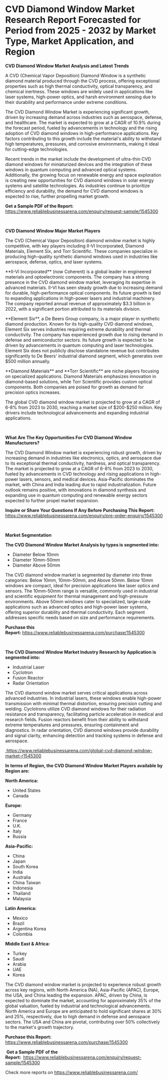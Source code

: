 <p><h1>CVD Diamond Window Market Research Report Forecasted for Period from 2025 -  2032 by Market Type, Market Application, and Region</h1></p><p><strong>CVD Diamond Window Market Analysis and Latest Trends</strong></p>
<p><p>A CVD (Chemical Vapor Deposition) Diamond Window is a synthetic diamond material produced through the CVD process, offering exceptional properties such as high thermal conductivity, optical transparency, and chemical inertness. These windows are widely used in applications like laser systems, high-power optics, and harsh environment sensing due to their durability and performance under extreme conditions.</p><p>The CVD Diamond Window Market is experiencing significant growth, driven by increasing demand across industries such as aerospace, defense, and healthcare. The market is expected to grow at a CAGR of 10.9% during the forecast period, fueled by advancements in technology and the rising adoption of CVD diamond windows in high-performance applications. Key factors contributing to this growth include the material's ability to withstand high temperatures, pressures, and corrosive environments, making it ideal for cutting-edge technologies.</p><p>Recent trends in the market include the development of ultra-thin CVD diamond windows for miniaturized devices and the integration of these windows in quantum computing and advanced optical systems. Additionally, the growing focus on renewable energy and space exploration is creating new opportunities for CVD diamond windows in solar energy systems and satellite technologies. As industries continue to prioritize efficiency and durability, the demand for CVD diamond windows is expected to rise, further propelling market growth.</p></p>
<p><strong>Get a Sample PDF of the Report:&nbsp;</strong> <a href="https://www.reliablebusinessarena.com/enquiry/request-sample/1545300?utm_campaign=2003&utm_medium=2&utm_source=Github&utm_content=ia&utm_term=26012025&utm_id=cvd-diamond-window">https://www.reliablebusinessarena.com/enquiry/request-sample/1545300</a></p>
<p>&nbsp;</p>
<p><strong>CVD Diamond Window Major Market Players</strong></p>
<p><p>The CVD (Chemical Vapor Deposition) diamond window market is highly competitive, with key players including II-VI Incorporated, Diamond Materials, Element Six, and Torr Scientific. These companies specialize in producing high-quality synthetic diamond windows used in industries like aerospace, defense, optics, and laser systems.</p><p>**II-VI Incorporated** (now Coherent) is a global leader in engineered materials and optoelectronic components. The company has a strong presence in the CVD diamond window market, leveraging its expertise in advanced materials. II-VI has seen steady growth due to increasing demand for durable, high-performance optical components. Its future growth is tied to expanding applications in high-power lasers and industrial machinery. The company reported annual revenue of approximately $3.3 billion in 2022, with a significant portion attributed to its materials division.</p><p>**Element Six**, a De Beers Group company, is a major player in synthetic diamond production. Known for its high-quality CVD diamond windows, Element Six serves industries requiring extreme durability and thermal conductivity. The company has experienced growth due to rising demand in defense and semiconductor sectors. Its future growth is expected to be driven by advancements in quantum computing and laser technologies. Element Six does not publicly disclose standalone revenue but contributes significantly to De Beers' industrial diamond segment, which generates over $500 million annually.</p><p>**Diamond Materials** and **Torr Scientific** are niche players focusing on specialized applications. Diamond Materials emphasizes innovation in diamond-based solutions, while Torr Scientific provides custom optical components. Both companies are poised for growth as demand for precision optics increases.</p><p>The global CVD diamond window market is projected to grow at a CAGR of 6-8% from 2023 to 2030, reaching a market size of $200-$250 million. Key drivers include technological advancements and expanding industrial applications.</p></p>
<p>&nbsp;</p>
<p><strong>What Are The Key Opportunities For CVD Diamond Window Manufacturers?</strong></p>
<p><p>The CVD Diamond Window market is experiencing robust growth, driven by increasing demand in industries like electronics, optics, and aerospace due to its exceptional thermal conductivity, hardness, and optical transparency. The market is projected to grow at a CAGR of 6-8% from 2023 to 2030, fueled by advancements in CVD technology and rising applications in high-power lasers, sensors, and medical devices. Asia-Pacific dominates the market, with China and India leading due to rapid industrialization. Future outlook remains positive, with innovations in diamond synthesis and expanding use in quantum computing and renewable energy sectors expected to further propel market expansion.</p></p>
<p><strong>Inquire or Share Your Questions If Any Before Purchasing This Report:</strong> <a href="https://www.reliablebusinessarena.com/enquiry/pre-order-enquiry/1545300?utm_campaign=2003&utm_medium=2&utm_source=Github&utm_content=ia&utm_term=26012025&utm_id=cvd-diamond-window">https://www.reliablebusinessarena.com/enquiry/pre-order-enquiry/1545300</a></p>
<p>&nbsp;</p>
<p><strong>Market Segmentation</strong></p>
<p><strong>The CVD Diamond Window Market Analysis by types is segmented into:</strong></p>
<p><ul><li>Diameter Below 10mm</li><li>Diameter 10mm-50mm</li><li>Diameter Above 50mm</li></ul></p>
<p><p>The CVD diamond window market is segmented by diameter into three categories: Below 10mm, 10mm-50mm, and Above 50mm. Below 10mm windows are compact, ideal for precision applications like laser optics and sensors. The 10mm-50mm range is versatile, commonly used in industrial and scientific equipment for thermal management and high-pressure environments. Above 50mm windows cater to specialized, large-scale applications such as advanced optics and high-power laser systems, offering superior durability and thermal conductivity. Each segment addresses specific needs based on size and performance requirements.</p></p>
<p><strong>Purchase this Report:&nbsp;</strong><a href="https://www.reliablebusinessarena.com/purchase/1545300?utm_campaign=2003&utm_medium=2&utm_source=Github&utm_content=ia&utm_term=26012025&utm_id=cvd-diamond-window">https://www.reliablebusinessarena.com/purchase/1545300</a></p>
<p>&nbsp;</p>
<p><strong>The CVD Diamond Window Market Industry Research by Application is segmented into:</strong></p>
<p><ul><li>Industrial Laser</li><li>Cyclotron</li><li>Fusion Reactor</li><li>Radar Orientation</li></ul></p>
<p><p>The CVD diamond window market serves critical applications across advanced industries. In industrial lasers, these windows enable high-power transmission with minimal thermal distortion, ensuring precision cutting and welding. Cyclotrons utilize CVD diamond windows for their radiation resistance and transparency, facilitating particle acceleration in medical and research fields. Fusion reactors benefit from their ability to withstand extreme temperatures and pressures, ensuring containment and diagnostics. In radar orientation, CVD diamond windows provide durability and signal clarity, enhancing detection and tracking systems in defense and aerospace.</p></p>
<p><a href="https://www.reliablebusinessarena.com/global-cvd-diamond-window-market-r1545300?utm_campaign=2003&utm_medium=2&utm_source=Github&utm_content=ia&utm_term=26012025&utm_id=cvd-diamond-window">&nbsp;https://www.reliablebusinessarena.com/global-cvd-diamond-window-market-r1545300</a></p>
<p><strong>In terms of Region, the CVD Diamond Window Market Players available by Region are:</strong></p>
<p>
    <p> <strong> North America: </strong>
        <ul>
            <li>United States</li>
            <li>Canada</li>
        </ul>
        </p> 
    <p> <strong> Europe: </strong>
        <ul>
            <li>Germany</li>
            <li>France</li>
            <li>U.K.</li>
            <li>Italy</li>
            <li>Russia</li>
        </ul>
        </p> 
    <p> <strong> Asia-Pacific: </strong>
        <ul>
            <li>China</li>
            <li>Japan</li>
            <li>South Korea</li>
            <li>India</li>
            <li>Australia</li>
            <li>China Taiwan</li>
            <li>Indonesia</li>
            <li>Thailand</li>
            <li>Malaysia</li>
        </ul>
        </p> 
    <p> <strong> Latin America: </strong>
        <ul>
            <li>Mexico</li>
            <li>Brazil</li>
            <li>Argentina Korea</li>
            <li>Colombia</li>
        </ul>
        </p> 
    <p> <strong> Middle East & Africa: </strong>
        <ul>
            <li>Turkey</li>
            <li>Saudi</li>
            <li>Arabia</li>
            <li>UAE</li>
            <li>Korea</li>
        </ul>
    </p>
    </p>
<p><p>The CVD diamond window market is projected to experience robust growth across key regions, with North America (NA), Asia-Pacific (APAC), Europe, the USA, and China leading the expansion. APAC, driven by China, is expected to dominate the market, accounting for approximately 35% of the global valuation, fueled by industrial and technological advancements. North America and Europe are anticipated to hold significant shares at 30% and 25%, respectively, due to high demand in defense and aerospace sectors. The USA and China are pivotal, contributing over 50% collectively to the market's growth trajectory.</p></p>
<p><strong>Purchase this Report: </strong><a href="https://www.reliablebusinessarena.com/purchase/1545300?utm_campaign=2003&utm_medium=2&utm_source=Github&utm_content=ia&utm_term=26012025&utm_id=cvd-diamond-window">https://www.reliablebusinessarena.com/purchase/1545300</a></p>
<p>&nbsp;<strong>Get a Sample PDF of the Report:&nbsp;&nbsp;</strong><a href="https://www.reliablebusinessarena.com/enquiry/request-sample/1545300?utm_campaign=2003&utm_medium=2&utm_source=Github&utm_content=ia&utm_term=26012025&utm_id=cvd-diamond-window">https://www.reliablebusinessarena.com/enquiry/request-sample/1545300</a></p>
<p><strong></strong></p>
<p>Check more reports on <a href="https://www.reliablebusinessarena.com/?utm_campaign=2003&utm_medium=2&utm_source=Github&utm_content=ia&utm_term=26012025&utm_id=cvd-diamond-window">https://www.reliablebusinessarena.com/</a></p>